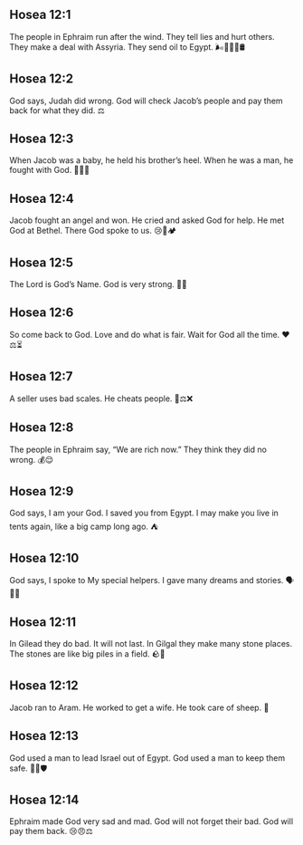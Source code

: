 ## Hosea 12:1
The people in Ephraim run after the wind. They tell lies and hurt others. They make a deal with Assyria. They send oil to Egypt. 🌬️🤥🤕🤝🛢️
## Hosea 12:2
God says, Judah did wrong. God will check Jacob’s people and pay them back for what they did. ⚖️
## Hosea 12:3
When Jacob was a baby, he held his brother’s heel. When he was a man, he fought with God. 👶🦶💪
## Hosea 12:4
Jacob fought an angel and won. He cried and asked God for help. He met God at Bethel. There God spoke to us. 😢🙏🏕️
## Hosea 12:5
The Lord is God’s Name. God is very strong. 🙌💪
## Hosea 12:6
So come back to God. Love and do what is fair. Wait for God all the time. ❤️⚖️⏳
## Hosea 12:7
A seller uses bad scales. He cheats people. 🛒⚖️❌
## Hosea 12:8
The people in Ephraim say, “We are rich now.” They think they did no wrong. 💰😌
## Hosea 12:9
God says, I am your God. I saved you from Egypt. I may make you live in tents again, like a big camp long ago. ⛺
## Hosea 12:10
God says, I spoke to My special helpers. I gave many dreams and stories. 🗣️🌙📖
## Hosea 12:11
In Gilead they do bad. It will not last. In Gilgal they make many stone places. The stones are like big piles in a field. 🪨🌾
## Hosea 12:12
Jacob ran to Aram. He worked to get a wife. He took care of sheep. 🐑
## Hosea 12:13
God used a man to lead Israel out of Egypt. God used a man to keep them safe. 🚶‍♂️🛡️
## Hosea 12:14
Ephraim made God very sad and mad. God will not forget their bad. God will pay them back. 😢😠⚖️
